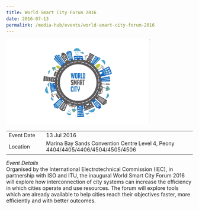 ```yaml
---
title: World Smart City Forum 2016
date: 2016-07-13
permalink: /media-hub/events/world-smart-city-forum-2016
---
```

![World Smart City Forum 2016](/images/media-hub/events/till-2020/world-smart-city-forum-2016.png)

<table style="width:100%">
  <tr>
    <td style="width:20%">Event Date</td>	
    <td style="width:80%">13 Jul 2016</td>	
  </tr>
  <tr>
	<td>Location</td>
	<td>Marina Bay Sands Convention Centre Level 4, Peony 4404/4405/4406/4504/4505/4506</td>	
  </tr>
</table>		

*Event Details*<br>
Organised by the International Electrotechnical Commission (IEC), in partnership with ISO and ITU, the inaugural World Smart City Forum 2016 will explore how interconnection of city systems can increase the efficiency in which cities operate and use resources. The forum will explore tools which are already available to help cities reach their objectives faster, more efficiently and with better outcomes.